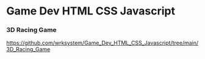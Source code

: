 # Game Dev HTML CSS Javascript

### 3D Racing Game
https://github.com/wrksystem/Game_Dev_HTML_CSS_Javascript/tree/main/3D_Racing_Game
